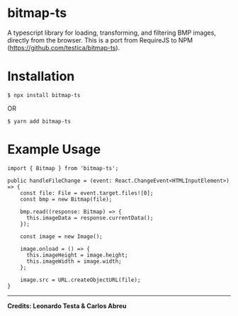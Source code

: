 # bitmap-ts

A typescript library for loading, transforming, and filtering BMP images, directly from the browser.
This is a port from RequireJS to NPM (https://github.com/testica/bitmap-ts).

# Installation

```$ npx install bitmap-ts```

OR

```$ yarn add bitmap-ts```

# Example Usage

```
import { Bitmap } from 'bitmap-ts';

public handleFileChange = (event: React.ChangeEvent<HTMLInputElement>) => {
    const file: File = event.target.files![0];
    const bmp = new Bitmap(file);

    bmp.read((response: Bitmap) => {
      this.imageData = response.currentData();
    });

    const image = new Image();

    image.onload = () => {
      this.imageHeight = image.height;
      this.imageWidth = image.width;
    };

    image.src = URL.createObjectURL(file);
}
```

----
**Credits: Leonardo Testa & Carlos Abreu**
